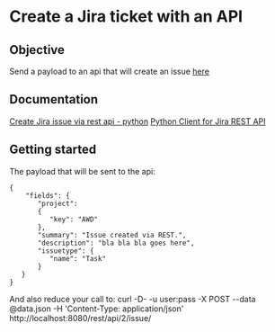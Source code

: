 # Create a Jira ticket with an API

## Objective 
Send a payload to an api that will create an issue [here](https://lowranceworks.atlassian.net/jira/software/projects/FP/boards/1)

## Documentation
[Create Jira issue via rest api - python](https://community.atlassian.com/t5/Jira-questions/Create-Jira-issue-via-rest-api-python/qaq-p/455623)
[Python Client for Jira REST API](https://marketplace.atlassian.com/archive/1210871)
## Getting started

The payload that will be sent to the api: 
```
{
    "fields": {
       "project":
       { 
          "key": "AWD"
       },
       "summary": "Issue created via REST.",
       "description": "bla bla bla goes here",
       "issuetype": {
          "name": "Task"
       }
   }
}
```

And also reduce your call to: curl -D- -u user:pass -X POST --data @data.json -H 'Content-Type: application/json' http://localhost:8080/rest/api/2/issue/
